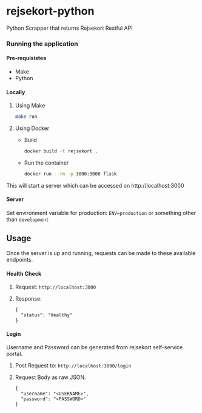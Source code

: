 # rejsekort-python
Python Scrapper that returns Rejsekort Restful API

### Running the application
#### Pre-requisistes
- Make
- Python

#### Locally
1.  Using Make
    ```bash
    make run
    ```

2.  Using Docker
    - Build
      ```bash
      docker build -t rejsekort .
      ```

    - Run the container
      ```bash
      docker run --rm -p 3000:3000 flask
      ```

This will start a server which can be accessed on http://localhost:3000

#### Server
Set environment variable for production:
`ENV=production` or something other than `development`

## Usage
Once the server is up and running, requests can be made to these available endpoints.

#### Health Check
1. Request:
  `http://localhost:3000`

2. Response:
    ```
    {
      "status": "Healthy"
    }
    ```

#### Login
Username and Password can be generated from rejsekort self-service portal.
1. Post Request to: 
    `http://localhost:3000/login`

2. Request Body as raw JSON.
    ```
    {
      "username": "<USERNAME>",
      "password": "<PASSWORD>"
    }
    ```
